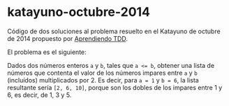 katayuno-octubre-2014
=====================

Código de dos soluciones al problema resuelto en el Katayuno de octubre de
2014 propuesto por [Aprendiendo TDD](http://aprendiendotdd.com).

El problema es el siguiente:

Dados dos números enteros `a` y `b`, tales que `a <= b`, obtener una lista
de números que contenta el valor de los números impares entre `a` y `b`
(incluídos) multiplicados por 2. Es decir, para `a = 1` y `b = 6`, la lista
resultante sería `[2, 6, 10]`, porque son los dobles de los impares entre
1 y 6, es decir, de 1, 3 y 5.

